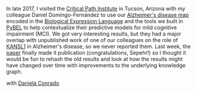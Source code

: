 In late 2017, I visited the [Critical Path Institute](https://c-path.org/) in Tucson, Arizona with
my colleague Daniel Domingo-Fernández to use
our [Alzheimer's disease map](https://neurommsig.scai.fraunhofer.de/) encoded in the
[Biological Expression Language](https://biological-expression-language.github.io/) and the tools we
built in [PyBEL](https://github.com/pybel/pybel) to help contextualize their predictive models for
mild cognitive impairment (MCI). We got very interesting results, but they had a major overlap with
unpublished work of one of our colleagues on the role of
[KANSL1](https://identifiers.org/hgnc:24565) in Alzheimer's disease, so we never reported them. Last
week, the [paper](https://doi.org/10.3233/JAD-201397) finally made it publication
(congratulations, Sepehr!) so I thought it would be fun to rehash the old results and look at how
the results might have changed over time with improvements to the underlying knowledge graph.

with [Daniela Conrado](https://www.linkedin.com/in/daniela-conrado-82492945/)
